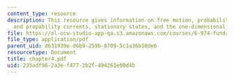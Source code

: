 ```yaml
---
content_type: resource
description: This resource gives information on free motion, probability conservation
  and propability currents, stationary states, and the one-dimensional harmonic oscillator.
file: https://ol-ocw-studio-app-qa.s3.amazonaws.com/courses/6-974-fundamentals-of-photonics-quantum-electronics-spring-2006/235adf962a3ef4772b2f494261e00d4b_chapter4.pdf
file_type: application/pdf
parent_uid: d631939e-d6b9-259b-8709-5c1a36b10de6
resourcetype: Document
title: chapter4.pdf
uid: 235adf96-2a3e-f477-2b2f-494261e00d4b
---
```

